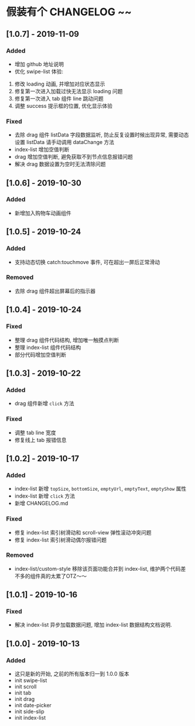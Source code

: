 # 假装有个 CHANGELOG ~~

## [1.0.7] - 2019-11-09
### Added
- 增加 github 地址说明
- 优化 swipe-list 体验:
1. 修改 loading 动画, 并增加对应状态显示
2. 修复第一次进入加载过快无法显示 loading 问题
3. 修复第一次进入 tab 组件 line 跳动问题
4. 调整 success 提示框的位置, 优化显示体验

### Fixed
- 去除 drag 组件 listData 字段数据监听, 防止反复设置时候出现异常, 需要动态设置 listData 请手动调用 dataChange 方法
- index-list 增加空值判断
- drag 增加空值判断, 避免获取不到节点信息报错问题
- 解决 drag 数据设置为空时无法清除问题

## [1.0.6] - 2019-10-30
### Added
- 新增加入购物车动画组件

## [1.0.5] - 2019-10-24
### Added
- 支持动态切换 catch:touchmove 事件, 可在超出一屏后正常滑动

### Removed
- 去除 drag 组件超出屏幕后的指示器

## [1.0.4] - 2019-10-24
### Fixed
- 整理 drag 组件代码结构, 增加唯一触摸点判断
- 整理 index-list 组件代码结构
- 部分代码增加空值判断

## [1.0.3] - 2019-10-22
### Added
- drag 组件新增 `click` 方法

### Fixed
- 调整 tab line 宽度
- 修复线上 tab 报错信息

## [1.0.2] - 2019-10-17
### Added
- index-list 新增 `topSize`, `bottomSize`, `emptyUrl`, `emptyText`, `emptyShow` 属性
- index-list 新增 `click` 方法
- 新增 CHANGELOG.md

### Fixed
- 修复 index-list 索引树滑动和 scroll-view 弹性滚动冲突问题
- 修复 index-list 索引树滑动偶尔报错问题

### Removed
- index-list/custom-style 移除该页面功能合并到 index-list, 维护两个代码差不多的组件真的太累了OTZ～～

## [1.0.1] - 2019-10-16
### Fixed
- 解决 index-list 异步加载数据问题, 增加 index-list 数据结构文档说明.

## [1.0.0] - 2019-10-13
### Added
- 这只是新的开始, 之前的所有版本归一到 1.0.0 版本
- init swipe-list
- init scroll
- init tab
- init drag
- init date-picker
- init side-slip
- init index-list
